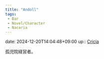 ```yaml
---
title: "Andoll"
tags:
 - Bar
 - Novel/Character
 - Nacaria
---
```


date: 2024-12-20T14:04:48+09:00
up:: [Cricia](Cricia.md)

孤児院経営者。


